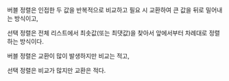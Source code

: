 버블 정렬은 인접한 두 값을 반복적으로 비교하고 필요 시 교환하여 큰 값을 뒤로 밀어내는 방식이고, 

선택 정렬은 전체 리스트에서 최솟값(또는 최댓값)을 찾아서 앞에서부터 차례대로 정렬하는 방식이다. 

버블 정렬은 교환이 많이 발생하지만 비교는 적고, 

선택 정렬은 비교가 많지만 교환은 적다.
